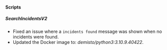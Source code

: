 #### Scripts
##### SearchIncidentsV2
- Fixed an issue where a `incidents found` message was shown when no incidents were found.
- Updated the Docker image to: *demisto/python3:3.10.9.40422*.